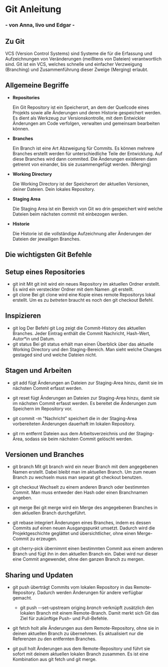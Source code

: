 # __Git Anleitung__
### - von Anna, Iivo und Edgar -

## Zu Git

VCS (Version Control Systems) sind Systeme die für die Erfassung und Aufzeichnungen von Veränderungen (meißtens von Dateien) verantwortlich sind. Git ist ein VCS, welches schnelle und einfacher Verzweigung (Branching) und Zusammenführung dieser Zweige (Merging) erlaubt.

## Allgemeine Begriffe

* __Repositories__

    Ein Git Repository ist ein Speicherort, an dem der Quellcode eines Projekts sowie alle Änderungen und deren Historie gespeichert werden. Es dient als Werkzeug zur Versionskontrolle, mit dem Entwickler Änderungen am Code verfolgen, verwalten und gemeinsam bearbeiten können.
   
* __Branches__

    Ein Branch ist eine Art Abzweigung für Commits. Es können mehrere Branches erstellt werden für unterschiedliche Teile der Entwicklung. Auf diese Branches wird dann commited. Die Änderungen existieren dann getrennt von einander, bis sie zusammengefügt werden. (Merging)

* __Working Directory__

    Die Working Directory ist der Speicherort der aktuellen Versionen, deiner Dateien. Dein lokales Repository.

* __Staging Area__

    Die Staging Area ist ein Bereich von Git wo drin gespeichert wird welche Dateien beim nächsten commit mit einbezogen werden.

* __Historie__

    Die Historie ist die vollständige Aufzeichnung aller Änderungen der Dateien der jewailigen Branches.

## __Die wichtigsten Git Befehle__
## Setup eines Repositories
- git init
	Mit git init wird ein neues Repository im aktuellen Ordner erstellt. Es wird ein versteckter Ordner mit dem Namen .git erstellt.
- git clone
	Bei git clone wird eine Kopie eines remote Repositorys lokal erstellt. Um es zu *betreten* braucht es noch den git checkout Befehl. 

## Inspizieren
- git log
	Der Befehl git Log zeigt die Commit-History des aktuellen Branches. Jeder Eintrag enthält die Commit Nachricht, Hash-Wert, Autor*in und Datum.
- git status
	Bei git status erhält man einen Überblick über das aktuelle Working Directory und den Staging-Bereich. Man sieht welche Changes gestaged sind und welche Dateien nicht.

## Stagen und Arbeiten
- git add 
	fügt Änderungen an Dateien zur Staging-Area hinzu, damit sie im nächsten Commit erfasst werden.
- git reset
	fügt Änderungen an Dateien zur Staging-Area hinzu, damit sie im nächsten Commit erfasst werden. Es 	bereitet die Änderungen zum Speichern im Repository vor.

- git commit -m "Nachricht"
	 speichert die in der Staging-Area vorbereiteten Änderungen dauerhaft im lokalen Repository.

- git rm
	entfernt Dateien aus dem Arbeitsverzeichnis und der Staging-Area, sodass sie beim nächsten Commit gelöscht 	werden.

## Versionen und Branches
- git branch <name>
	Mit git branch <name> wird ein neuer Branch mit dem angegebenen Namen erstellt. Dabei bleibt man im aktuellen Branch. Um zum neuen Branch zu wechseln muss man separat git checkout benutzen.
- git checkout
	Wechselt zu einem anderen Branch oder bestimmten Commit. Man muss entweder den Hash oder einen Branchnamen angeben.
- git merge
	Bei git merge <branch> wird ein Merge des angegebenen Branches in den aktuellen Branch durchgeführt. 

- git rebase
	integriert Änderungen eines Branches, indem es dessen Commits auf einen neuen Ausgangspunkt umsetzt. Dadurch wird die Projektgeschichte geglättet und übersichtlicher, ohne einen Merge-Commit zu erzeugen.

- git cherry-pick
	übernimmt einen bestimmten Commit aus einem anderen Branch und fügt ihn in den aktuellen Branch ein. Dabei wird nur dieser eine Commit angewendet, ohne den ganzen Branch zu mergen.

## Sharing und Updaten

- git push
	überträgt Commits vom lokalen Repository in das Remote-Repository. Dadurch werden Änderungen für andere 	verfügbar gemacht.

	- git push --set-upstream origing *branch*
		verknüpft zusätzlich den lokalen Branch mit einem Remote-Branch. Damit merkt sich Git das Ziel für 			zukünftige Push- und Pull-Befehle.

- git fetch
	holt alle Änderungen aus dem Remote-Repository, ohne sie in deinen aktuellen Branch zu übernehmen. Es 	aktualisiert nur die Referenzen zu den entfernten Branches.

- git pull
	holt Änderungen aus dem Remote-Repository und führt sie sofort mit deinem aktuellen lokalen Branch 	zusammen. Es ist eine Kombination aus git fetch und git merge.